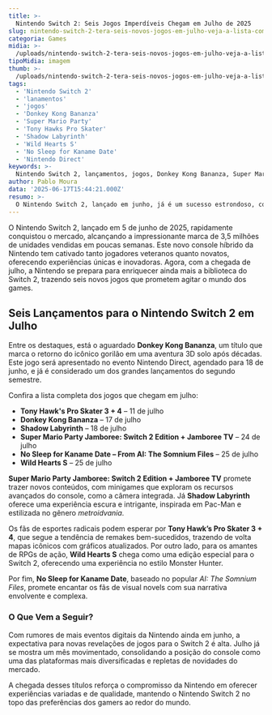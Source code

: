 ```yaml
---
title: >-
  Nintendo Switch 2: Seis Jogos Imperdíveis Chegam em Julho de 2025
slug: nintendo-switch-2-tera-seis-novos-jogos-em-julho-veja-a-lista-completa
categoria: Games
midia: >-
  /uploads/nintendo-switch-2-tera-seis-novos-jogos-em-julho-veja-a-lista-completa-thumb.jpg
tipoMidia: imagem
thumb: >-
  /uploads/nintendo-switch-2-tera-seis-novos-jogos-em-julho-veja-a-lista-completa-thumb.jpg
tags:
  - 'Nintendo Switch 2'
  - 'lanamentos'
  - 'jogos'
  - 'Donkey Kong Bananza'
  - 'Super Mario Party'
  - 'Tony Hawks Pro Skater'
  - 'Shadow Labyrinth'
  - 'Wild Hearts S'
  - 'No Sleep for Kaname Date'
  - 'Nintendo Direct'
keywords: >-
  Nintendo Switch 2, lançamentos, jogos, Donkey Kong Bananza, Super Mario Party, Tony Hawk's Pro Skater, Shadow Labyrinth, Wild Hearts S, No Sleep for Kaname Date, Nintendo Direct
author: Pablo Moura
data: '2025-06-17T15:44:21.000Z'
resumo: >-
  O Nintendo Switch 2, lançado em junho, já é um sucesso estrondoso, com 3,5 milhões de unidades vendidas rapidamente. Em julho, seis novos jogos prometem encantar os fãs, incluindo títulos exclusivos e remakes aguardados.
---
```


O Nintendo Switch 2, lançado em 5 de junho de 2025, rapidamente conquistou o mercado, alcançando a impressionante marca de 3,5 milhões de unidades vendidas em poucas semanas. Este novo console híbrido da Nintendo tem cativado tanto jogadores veteranos quanto novatos, oferecendo experiências únicas e inovadoras. Agora, com a chegada de julho, a Nintendo se prepara para enriquecer ainda mais a biblioteca do Switch 2, trazendo seis novos jogos que prometem agitar o mundo dos games.

## Seis Lançamentos para o Nintendo Switch 2 em Julho

Entre os destaques, está o aguardado **Donkey Kong Bananza**, um título que marca o retorno do icônico gorilão em uma aventura 3D solo após décadas. Este jogo será apresentado no evento Nintendo Direct, agendado para 18 de junho, e já é considerado um dos grandes lançamentos do segundo semestre.

Confira a lista completa dos jogos que chegam em julho:

* **Tony Hawk's Pro Skater 3 + 4** – 11 de julho
* **Donkey Kong Bananza** – 17 de julho
* **Shadow Labyrinth** – 18 de julho
* **Super Mario Party Jamboree: Switch 2 Edition + Jamboree TV** – 24 de julho
* **No Sleep for Kaname Date – From AI: The Somnium Files** – 25 de julho
* **Wild Hearts S** – 25 de julho

**Super Mario Party Jamboree: Switch 2 Edition + Jamboree TV** promete trazer novos conteúdos, com minigames que exploram os recursos avançados do console, como a câmera integrada. Já **Shadow Labyrinth** oferece uma experiência escura e intrigante, inspirada em Pac-Man e estilizada no gênero _metroidvania_.

Os fãs de esportes radicais podem esperar por **Tony Hawk’s Pro Skater 3 + 4**, que segue a tendência de remakes bem-sucedidos, trazendo de volta mapas icônicos com gráficos atualizados. Por outro lado, para os amantes de RPGs de ação, **Wild Hearts S** chega como uma edição especial para o Switch 2, oferecendo uma experiência no estilo Monster Hunter.

Por fim, **No Sleep for Kaname Date**, baseado no popular _AI: The Somnium Files_, promete encantar os fãs de visual novels com sua narrativa envolvente e complexa.

### O Que Vem a Seguir?

Com rumores de mais eventos digitais da Nintendo ainda em junho, a expectativa para novas revelações de jogos para o Switch 2 é alta. Julho já se mostra um mês movimentado, consolidando a posição do console como uma das plataformas mais diversificadas e repletas de novidades do mercado.

A chegada desses títulos reforça o compromisso da Nintendo em oferecer experiências variadas e de qualidade, mantendo o Nintendo Switch 2 no topo das preferências dos gamers ao redor do mundo.